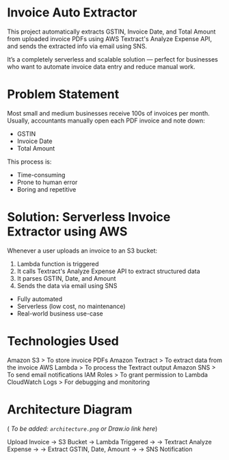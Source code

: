 # Invoice Auto Extractor 

This project automatically extracts GSTIN, Invoice Date, and Total Amount from uploaded invoice PDFs using AWS Textract's Analyze Expense API, and sends the extracted info via email using SNS.

It’s a completely serverless and scalable solution — perfect for businesses who want to automate invoice data entry and reduce manual work.

# Problem Statement

Most small and medium businesses receive 100s of invoices per month.  
Usually, accountants manually open each PDF invoice and note down:
- GSTIN
- Invoice Date
- Total Amount

This process is:
- Time-consuming 
- Prone to human error 
- Boring and repetitive 

# Solution: Serverless Invoice Extractor using AWS

Whenever a user uploads an invoice to an S3 bucket:
1. Lambda function is triggered
2. It calls Textract's Analyze Expense API to extract structured data
3. It parses GSTIN, Date, and Amount
4. Sends the data via email using SNS

- Fully automated  
- Serverless (low cost, no maintenance)  
- Real-world business use-case  

# Technologies Used

Amazon S3       > To store invoice PDFs 
Amazon Textract >  To extract data from the invoice 
AWS Lambda      > To process the Textract output 
Amazon SNS      > To send email notifications 
IAM Roles       > To grant permission to Lambda 
CloudWatch Logs > For debugging and monitoring 

# Architecture Diagram

( *To be added: `architecture.png` or Draw.io link here*)

Upload Invoice → S3 Bucket → Lambda Triggered →
→ Textract Analyze Expense →
→ Extract GSTIN, Date, Amount →
→ SNS Notification
